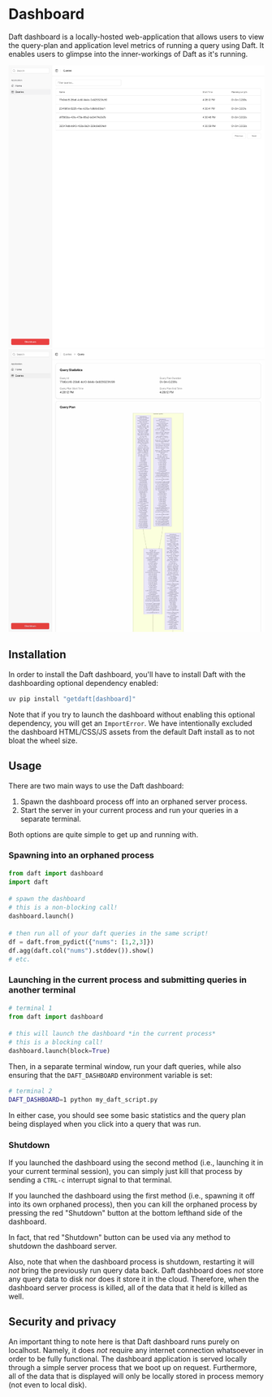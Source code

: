 # Dashboard

Daft dashboard is a locally-hosted web-application that allows users to view the query-plan and application level metrics of running a query using Daft.
It enables users to glimpse into the inner-workings of Daft as it's running.

![List of queries](../img/queries.png)
![Query information](../img/query.jpg)

## Installation

In order to install the Daft dashboard, you'll have to install Daft with the dashboarding optional dependency enabled:

```sh
uv pip install "getdaft[dashboard]"
```

Note that if you try to launch the dashboard without enabling this optional dependency, you will get an `ImportError`.
We have intentionally excluded the dashboard HTML/CSS/JS assets from the default Daft install as to not bloat the wheel size.

## Usage

There are two main ways to use the Daft dashboard:

1. Spawn the dashboard process off into an orphaned server process.
2. Start the server in your current process and run your queries in a separate terminal.

Both options are quite simple to get up and running with.

### Spawning into an orphaned process

```py
from daft import dashboard
import daft

# spawn the dashboard
# this is a non-blocking call!
dashboard.launch()

# then run all of your daft queries in the same script!
df = daft.from_pydict({"nums": [1,2,3]})
df.agg(daft.col("nums").stddev()).show()
# etc.
```

### Launching in the current process and submitting queries in another terminal

```py
# terminal 1
from daft import dashboard

# this will launch the dashboard *in the current process*
# this is a blocking call!
dashboard.launch(block=True)
```

Then, in a separate terminal window, run your daft queries, while also ensuring that the `DAFT_DASHBOARD` environment variable is set:

```sh
# terminal 2
DAFT_DASHBOARD=1 python my_daft_script.py
```

In either case, you should see some basic statistics and the query plan being displayed when you click into a query that was run.

### Shutdown

If you launched the dashboard using the second method (i.e., launching it in your current terminal session), you can simply just kill that process by sending a `CTRL-c` interrupt signal to that terminal.

If you launched the dashboard using the first method (i.e., spawning it off into its own orphaned process), then you can kill the orphaned process by pressing the red "Shutdown" button at the bottom lefthand side of the dashboard.

In fact, that red "Shutdown" button can be used via any method to shutdown the dashboard server.

Also, note that when the dashboard process is shutdown, restarting it will *not* bring the previously run query data back.
Daft dashboard does *not* store any query data to disk nor does it store it in the cloud.
Therefore, when the dashboard server process is killed, all of the data that it held is killed as well.

## Security and privacy

An important thing to note here is that Daft dashboard runs purely on localhost.
Namely, it does *not* require any internet connection whatsoever in order to be fully functional.
The dashboard application is served locally through a simple server process that we boot up on request.
Furthermore, all of the data that is displayed will only be locally stored in process memory (not even to local disk).
